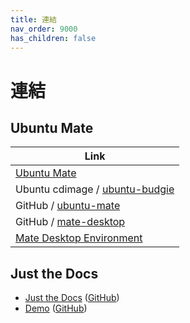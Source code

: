 ```yaml
---
title: 連結
nav_order: 9000
has_children: false
---
```


# 連結


## Ubuntu Mate

| Link |
| ---- |
| [Ubuntu Mate](https://ubuntu-mate.org/) |
| Ubuntu cdimage / [ubuntu-budgie](https://cdimage.ubuntu.com/ubuntu-mate/) |
| GitHub / [ubuntu-mate](https://github.com/ubuntu-mate) |
| GitHub / [mate-desktop](https://github.com/mate-desktop/) |
| [Mate Desktop Environment](https://mate-desktop.org/) |





## Just the Docs

* [Just the Docs](https://pmarsceill.github.io/just-the-docs/) ([GitHub](https://github.com/pmarsceill/just-the-docs))
* [Demo](https://pmarsceill.github.io/jtd-remote/) ([GitHub](https://github.com/pmarsceill/jtd-remote))
